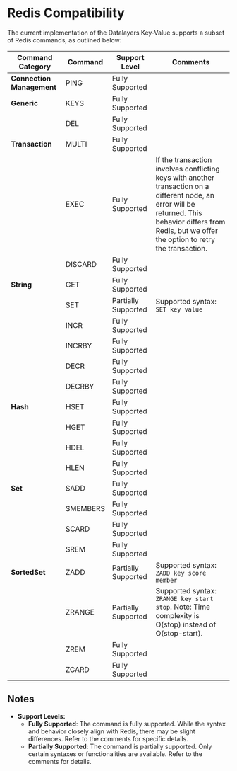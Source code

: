 # Redis Compatibility

The current implementation of the Datalayers Key-Value supports a subset of Redis commands, as outlined below:

| Command Category | Command | Support Level | Comments |
| --- | --- | --- | --- |
| **Connection Management** | PING | Fully Supported |     |
| **Generic** | KEYS | Fully Supported |     |
|     | DEL | Fully Supported |     |
| **Transaction** | MULTI | Fully Supported |     |
|     | EXEC | Fully Supported | If the transaction involves conflicting keys with another transaction on a different node, an error will be returned. This behavior differs from Redis, but we offer the option to retry the transaction. |
|     | DISCARD | Fully Supported |     |
| **String** | GET | Fully Supported |     |
|     | SET | Partially Supported | Supported syntax: `SET key value` |
|     | INCR | Fully Supported |     |
|     | INCRBY | Fully Supported |     |
|     | DECR | Fully Supported |     |
|     | DECRBY | Fully Supported |     |
| **Hash** | HSET | Fully Supported |     |
|     | HGET | Fully Supported |     |
|     | HDEL | Fully Supported |     |
|     | HLEN | Fully Supported |     |
| **Set** | SADD | Fully Supported |     |
|     | SMEMBERS | Fully Supported |     |
|     | SCARD | Fully Supported |     |
|     | SREM | Fully Supported |     |
| **SortedSet** | ZADD | Partially Supported | Supported syntax: `ZADD key score member` |
|     | ZRANGE | Partially Supported | Supported syntax: `ZRANGE key start stop`. Note: Time complexity is O(stop) instead of O(stop-start). |
|     | ZREM | Fully Supported |     |
|     | ZCARD | Fully Supported |     |

## Notes

- **Support Levels:**
  - **Fully Supported**: The command is fully supported. While the syntax and behavior closely align with Redis, there may be slight differences. Refer to the comments for specific details.
  - **Partially Supported**: The command is partially supported. Only certain syntaxes or functionalities are available. Refer to the comments for details.
